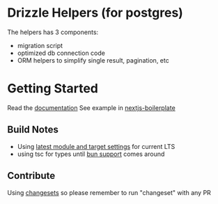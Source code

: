 # Drizzle Helpers (for postgres)

The helpers has 3 components:
* migration script
* optimized db connection code
* ORM helpers to simplify single result, pagination, etc

# Getting Started
Read the [documentation](https://drizzle-helpers.vercel.app/guides/getting-started/)
See example in [nextjs-boilerplate](https://github.com/Enalmada/nextjs-boilerplate)

## Build Notes
* Using [latest module and target settings](https://stackoverflow.com/questions/72380007/what-typescript-configuration-produces-output-closest-to-node-js-18-capabilities/72380008#72380008) for current LTS  
* using tsc for types until [bun support](https://github.com/oven-sh/bun/issues/5141#issuecomment-1727578701) comes around

## Contribute
Using [changesets](https://github.com/changesets/changesets) so please remember to run "changeset" with any PR
